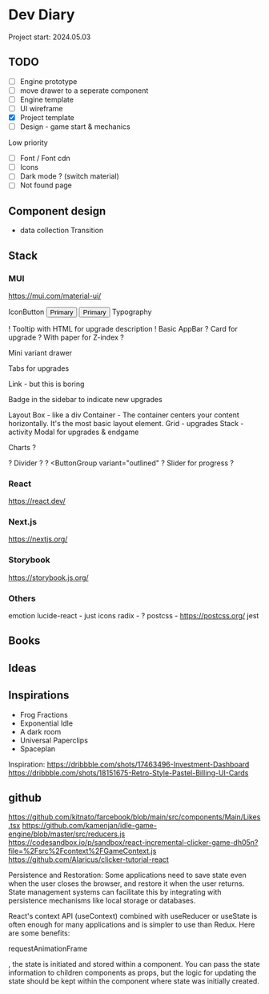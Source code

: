 # Dev Diary
Project start: 2024.05.03

## TODO
- [ ] Engine prototype
- [ ] move drawer to a seperate component
- [ ] Engine template
- [ ] UI wireframe
- [x] Project template
- [ ] Design - game start & mechanics

Low priority
- [ ] Font / Font cdn
- [ ] Icons
- [ ] Dark mode ? (switch material)
- [ ] Not found page

## Component design
- data collection
 Transition


## Stack
### MUI
https://mui.com/material-ui/

IconButton
<Button variant="outlined">Primary</Button>
<Button>Primary</Button>
Typography

! Tooltip with HTML for upgrade description
! <LinearProgressWithLabel value={progress} />
Basic AppBar
? Card for upgrade ? With paper for Z-index ?

Mini variant drawer

Tabs for upgrades


Link - but this is boring

Badge in the sidebar to indicate new upgrades



Layout
Box - like a div
Container - The container centers your content horizontally. It's the most basic layout element.
Grid - upgrades
Stack - activity
Modal for upgrades & endgame

Charts ?


? Divider ?
? <ButtonGroup variant="outlined" 
? Slider for progress ?


### React
https://react.dev/
### Next.js
https://nextjs.org/

### Storybook
https://storybook.js.org/

### Others
emotion
lucide-react - just icons
radix - ?
postcss - https://postcss.org/
jest

## Books

## Ideas

## Inspirations
- Frog Fractions
- Exponential Idle
- A dark room
- Universal Paperclips
- Spaceplan


Inspiration: https://dribbble.com/shots/17463496-Investment-Dashboard
https://dribbble.com/shots/18151675-Retro-Style-Pastel-Billing-UI-Cards


## github
https://github.com/kitnato/farcebook/blob/main/src/components/Main/Likes.tsx
https://github.com/kamenjan/idle-game-engine/blob/master/src/reducers.js
https://codesandbox.io/p/sandbox/react-incremental-clicker-game-dh05n?file=%2Fsrc%2Fcontext%2FGameContext.js
https://github.com/Alaricus/clicker-tutorial-react

Persistence and Restoration: Some applications need to save state even when the user closes the browser, and restore it when the user returns. State management systems can facilitate this by integrating with persistence mechanisms like local storage or databases.

React's context API (useContext) combined with useReducer or useState is often enough for many applications and is simpler to use than Redux. Here are some benefits:


requestAnimationFrame 

, the state is initiated and stored within a component. You can pass the state information to children components as props, but the logic for updating the state should be kept within the component where state was initially created.
